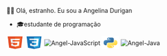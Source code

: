 👋🏻 Olá, estranho. Eu sou a Angelina Durigan
- 🎓estudante de programação 

 <img align="center" alt="Angel-HTML" height="30" width="40" src="https://raw.githubusercontent.com/devicons/devicon/master/icons/html5/html5-original.svg">
  <img align="center" alt="Angel-CSS" height="30" width="40" src="https://raw.githubusercontent.com/devicons/devicon/master/icons/css3/css3-original.svg"> 
   <img align ="center" alt="Angel-JavaScript" height="30" width="40" src="https://cdn.worldvectorlogo.com/logos/javascript-1.svg">
   <img align="center" alt="Angel-Python" height="30" width="40" src="https://raw.githubusercontent.com/devicons/devicon/master/icons/python/python-original.svg">
   <img align ="center" alt="Angel-Java" height="30" width="40"
   src="https://www.svgrepo.com/download/184143/java.svg">
  
